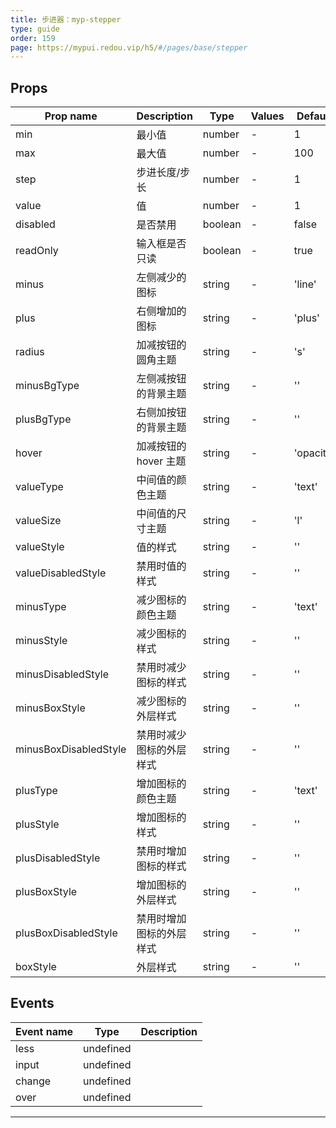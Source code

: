 ```yaml
---
title: 步进器：myp-stepper
type: guide
order: 159
page: https://mypui.redou.vip/h5/#/pages/base/stepper
---
```


## Props

| Prop name             | Description              | Type    | Values | Default   |
| --------------------- | ------------------------ | ------- | ------ | --------- |
| min                   | 最小值                   | number  | -      | 1         |
| max                   | 最大值                   | number  | -      | 100       |
| step                  | 步进长度/步长            | number  | -      | 1         |
| value                 | 值                       | number  | -      | 1         |
| disabled              | 是否禁用                 | boolean | -      | false     |
| readOnly              | 输入框是否只读           | boolean | -      | true      |
| minus                 | 左侧减少的图标           | string  | -      | 'line'    |
| plus                  | 右侧增加的图标           | string  | -      | 'plus'    |
| radius                | 加减按钮的圆角主题       | string  | -      | 's'       |
| minusBgType           | 左侧减按钮的背景主题     | string  | -      | ''        |
| plusBgType            | 右侧加按钮的背景主题     | string  | -      | ''        |
| hover                 | 加减按钮的 hover 主题    | string  | -      | 'opacity' |
| valueType             | 中间值的颜色主题         | string  | -      | 'text'    |
| valueSize             | 中间值的尺寸主题         | string  | -      | 'l'       |
| valueStyle            | 值的样式                 | string  | -      | ''        |
| valueDisabledStyle    | 禁用时值的样式           | string  | -      | ''        |
| minusType             | 减少图标的颜色主题       | string  | -      | 'text'    |
| minusStyle            | 减少图标的样式           | string  | -      | ''        |
| minusDisabledStyle    | 禁用时减少图标的样式     | string  | -      | ''        |
| minusBoxStyle         | 减少图标的外层样式       | string  | -      | ''        |
| minusBoxDisabledStyle | 禁用时减少图标的外层样式 | string  | -      | ''        |
| plusType              | 增加图标的颜色主题       | string  | -      | 'text'    |
| plusStyle             | 增加图标的样式           | string  | -      | ''        |
| plusDisabledStyle     | 禁用时增加图标的样式     | string  | -      | ''        |
| plusBoxStyle          | 增加图标的外层样式       | string  | -      | ''        |
| plusBoxDisabledStyle  | 禁用时增加图标的外层样式 | string  | -      | ''        |
| boxStyle              | 外层样式                 | string  | -      | ''        |

## Events

| Event name | Type      | Description |
| ---------- | --------- | ----------- |
| less       | undefined |
| input      | undefined |
| change     | undefined |
| over       | undefined |

---

